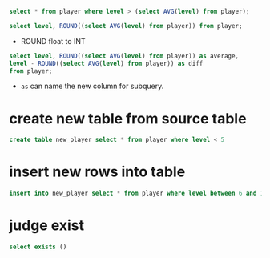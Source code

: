 ```SQL
select * from player where level > (select AVG(level) from player);
```

```SQL
select level, ROUND((select AVG(level) from player)) from player;
```
- ROUND float to INT
```SQL
select level, ROUND((select AVG(level) from player)) as average,
level - ROUND((select AVG(level) from player)) as diff
from player;
```
- `as` can name the new column for subquery.

# create new table from source table

```SQL
create table new_player select * from player where level < 5
```
# insert new rows into table
```SQL
insert into new_player select * from player where level between 6 and 10
```
# judge exist
```SQL
select exists ()
```
